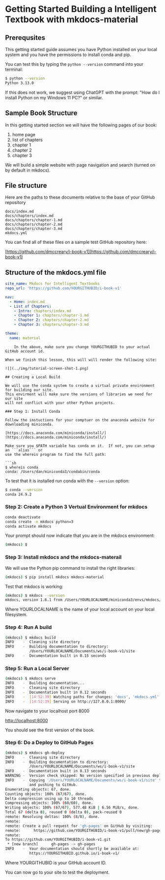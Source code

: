 # Getting Started Building a Intelligent Textbook with mkdocs-material

## Prerequsites

This getting started guide assumes you have Python installed on your local system
and you have the permissions to install conda and pip.

You can test this by typing the ```python --version``` command into your terminal:

```sh
$ python --version
Python 3.13.0
```

If this does not work, we suggest using ChatGPT with the prompt: "How do I install Python on my Windows 11 PC?" or similar.

## Sample Book Structure

In this getting started section we will have the following pages of our book:

1. home page
2. list of chapters
3. chapter 1
4. chapter 2
5. chapter 3

We will build a simple website with page navigation and search (turned on by default in mkdocs).

## File structure

Here are the paths to these documents relative to the base of your GitHub repository

```linenums="0"
docs/index.md
docs/chapters/index.md
docs/chapters/chapter-1.md
docs/chapters/chapter-2.md
docs/chapters/chapter-3.md
mkdocs.yml
```

You can find all of these files on a sample test GitHub repository here:

[https://github.com/dmccreary/i-book-v1](https://github.com/dmccreary/i-book-v1)

## Structure of the mkdocs.yml file

```yml
site_name: Mkdocs for Intelligent Textbooks
repo_url: 'https://github.com/YOURGITHUBID/i-book-v1'

nav:
  - Home: index.md
  - List of Chapters:
    - Intro: chapters/index.md
    - Chapter 1: chapters/chapter-1.md
    - Chapter 2: chapters/chapter-2.md
    - Chapter 3: chapters/chapter-3.md

theme:
  name: material
```

``` Note
    In the above, make sure you change YOURGITHUBID to your actual GitHub account id.

When we finish this lesson, this will will render the following site:

![](../img/tutorial-screen-shot-1.png)

## Creating a Local Build

We will use the conda system to create a virtual private environment for building our site.
This envirment will make sure the versions of libraries we need for our site
will not conflict with your other Python projects.

### Step 1: Install Conda

Follow the instuctions for your comptuer on the anaconda website for downloading miniconda. 

[https://docs.anaconda.com/miniconda/install/](https://docs.anaconda.com/miniconda/install/)

Make sure you $PATH variable has conda on it.  If not, you can setup an ```alias``` or
use the whereis program to find the full path:

```sh
$ whereis conda
conda: /Users/dan/miniconda3/condabin/conda
```

To test that it is installed run conda with the ```--version``` option:

```sh
$ conda --version
conda 24.9.2
```

### Step 2: Create a Python 3 Vertual Environment for mkdocs

```sh
conda deactivate
conda create -n mkdocs python=3
conda activate mkdocs
```

Your prompt should now indicate that you are in the mkdocs environment:

```sh
(mkdocs) $
```

### Step 3: Install mkdocs and the mkdocs-materail

We will use the Python pip command to install the right libraries:

```sh
(mkdocs) $ pip install mkdocs mkdocs-material
```

Test that mkdocs is working:

```sh
(mkdocs) $ mkdocs --version
mkdocs, version 1.6.1 from /Users/YOURLOCALNAME/miniconda3/envs/mkdocs/lib/python3.13/site-packages/mkdocs (Python 3.13)
```

Where YOURLOCALNAME is the name of your local account on your local filesystem.

### Step 4: Run A build

```sh
(mkdocs) $ mkdocs build
INFO    -  Cleaning site directory
INFO    -  Building documentation to directory:
           /Users/YOURLOCALNAME/Documents/ws/i-book-v1/site
INFO    -  Documentation built in 0.15 seconds
```

### Step 5: Run a Local Server

```sh
(mkdocs) $ mkdocs serve
INFO    -  Building documentation...
INFO    -  Cleaning site directory
INFO    -  Documentation built in 0.12 seconds
INFO    -  [14:52:39] Watching paths for changes: 'docs', 'mkdocs.yml'
INFO    -  [14:52:39] Serving on http://127.0.0.1:8000/
```

Now navigate to your localhost port 8000

[http://localhost:8000](http://localhost:8000)

You should see the first version of the book.

### Step 6: Do a Deploy to GitHub Pages

```sh
(mkdocs) $ mkdocs gh-deploy
INFO    -  Cleaning site directory
INFO    -  Building documentation to directory:
           /Users/YOURLOCALNAME/Documents/ws/i-book-v1/site
INFO    -  Documentation built in 0.13 seconds
WARNING -  Version check skipped: No version specified in previous deployment.
INFO    -  Copying '/Users/YOURLOCALNAME/Documents/ws/i-book-v1/site' to 'gh-pages' branch
           and pushing to GitHub.
Enumerating objects: 67, done.
Counting objects: 100% (67/67), done.
Delta compression using up to 10 threads
Compressing objects: 100% (60/60), done.
Writing objects: 100% (67/67), 577.48 KiB | 6.56 MiB/s, done.
Total 67 (delta 8), reused 0 (delta 0), pack-reused 0
remote: Resolving deltas: 100% (8/8), done.
remote: 
remote: Create a pull request for 'gh-pages' on GitHub by visiting:
remote:      https://github.com/YOURGITHUBID/i-book-v1/pull/new/gh-pages
remote: 
To https://github.com/YOURGITHUBID/i-book-v1.git
 * [new branch]      gh-pages -> gh-pages
INFO    -  Your documentation should shortly be available at:
           https://YOURGITHUBID.github.io/i-book-v1/
```

Where YOURGITHUBID is your GitHub account ID.

You can now go to your site to test the deployment.